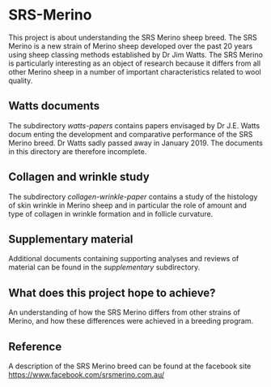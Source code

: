 # SRS-Merino #
This project is about understanding the SRS Merino sheep breed. The SRS Merino is a new strain of Merino sheep developed over the past 20 years using sheep classing methods established by Dr Jim Watts. The SRS Merino is particularly interesting as an object of research because it differs from all other Merino sheep in a number of important characteristics related to wool quality.

##  Watts documents ##
The subdirectory _watts-papers_ contains papers envisaged by Dr J.E. Watts docum
enting the development and comparative performance of the SRS Merino breed. 
Dr Watts sadly passed away in January 2019. The documents in this directory are 
therefore incomplete.

## Collagen and wrinkle study ##
The subdirectory _collagen-wrinkle-paper_ contains a study of the histology of skin wrinkle in Merino sheep and in particular the role of amount and type of collagen in wrinkle formation and in follicle curvature.

## Supplementary material ##
Additional documents containing supporting analyses and reviews of material can be found in the _supplementary_ subdirectory.

## What does this project hope to achieve? ##
An understanding of how  the SRS Merino differs from other strains of Merino, and how these differences were achieved in a breeding program. 

## Reference ##
A description of the SRS Merino breed can be found at the facebook site 
https://www.facebook.com/srsmerino.com.au/

